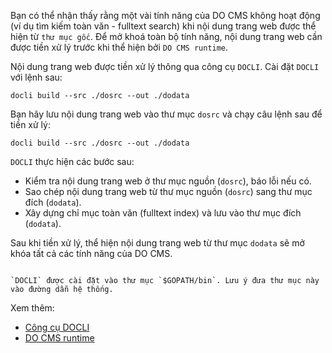 Bạn có thể nhận thấy rằng một vài tính năng của DO CMS không hoạt động (ví dụ tìm kiếm toàn văn - fulltext search) khi nội dung trang web được thể hiện từ `thư mục gốc`. Để mở khoá toàn bộ tính năng, nội dung trang web cần được tiền xử lý trước khi thể hiện bởi `DO CMS runtime`.

Nội dung trang web được tiền xử lý thông qua công cụ `DOCLI`. Cài đặt `DOCLI` với lệnh sau:

```shell
docli build --src ./dosrc --out ./dodata
```

Bạn hãy lưu nội dung trang web vào thư mục `dosrc` và chạy câu lệnh sau để tiền xử lý:

```shell
docli build --src ./dosrc --out ./dodata
```

`DOCLI` thực hiện các bước sau:
- Kiểm tra nội dung trang web ở thư mục nguồn (`dosrc`), báo lỗi nếu có.
- Sao chép nội dung trang web từ thư mục nguồn (`dosrc`) sang thư mục đích (`dodata`).
- Xây dựng chỉ mục toàn văn (fulltext index) và lưu vào thư mục đích (`dodata`).

Sau khi tiền xử lý, thể hiện nội dung trang web từ thư mục `dodata` sẽ mở khóa tất cả các tính năng của DO CMS.

```bs-alert warning

`DOCLI` được cài đặt vào thư mục `$GOPATH/bin`. Lưu ý đưa thư mục này vào đường dẫn hệ thống.
```

Xem thêm:
- [Công cụ DOCLI](../../components/cli/)
- [DO CMS runtime](../../components/runtime/)
